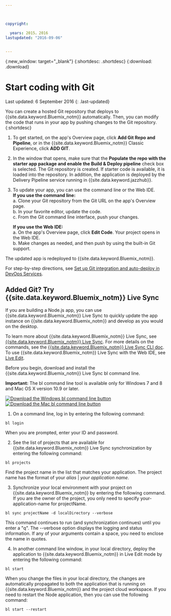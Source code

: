 ```yaml
---

 

copyright:

  years: 2015，2016
lastupdated: "2016-09-06"
 

---
```


{:new_window: target="_blank"}
{:shortdesc: .shortdesc}
{:download: .download}

# Start coding with Git
Last updated: 6 September 2016
{: .last-updated}  

You can create a hosted Git repository that deploys to {{site.data.keyword.Bluemix_notm}} automatically. Then, you can modify the code that runs in your app by pushing changes to the Git repository. 
{:shortdesc}

1. To get started, on the app's Overview page, click **Add Git Repo and Pipeline**, or in the {{site.data.keyword.Bluemix_notm}} Classic Experience, click **ADD GIT**. 
2. In the window that opens, make sure that the **Populate the repo with the starter app package and enable the Build & Deploy pipeline** check box is selected. The Git repository is created. If starter code is available, it is loaded into the repository. In addition, the application is deployed by the Delivery Pipeline service running in {{site.data.keyword.jazzhub}}.  
3. To update your app, you can use the command line or the Web IDE.  
   **If you use the command line:**  
   a. Clone your Git repository from the Git URL on the app's Overview page.  
   b. In your favorite editor, update the code.  
   c. From the Git command line interface, push your changes.  
	    
   **If you use the Web IDE:**  
   a. On the app's Overview page, click **Edit Code**. Your project opens in the Web IDE.  
   b. Make changes as needed, and then push by using the built-in Git support.  
		
The updated app is redeployed to {{site.data.keyword.Bluemix_notm}}.  

For step-by-step directions, see [Set up Git integration and auto-deploy in DevOps Services](https://hub.jazz.net/tutorials/jazzeditor/#git_integration_and_autodeployment).  

## Added Git? Try {{site.data.keyword.Bluemix_notm}} Live Sync  

If you are building a Node.js app, you can use {{site.data.keyword.Bluemix_notm}} Live Sync to quickly update the app instance on {{site.data.keyword.Bluemix_notm}} and develop as you would on the desktop.  

To learn more about {{site.data.keyword.Bluemix_notm}} Live Sync, see [{{site.data.keyword.Bluemix_notm}} Live Sync](../develop/bluemixlive.html). For more details on the commands, see the [{{site.data.keyword.Bluemix_notm}} Live Sync CLI doc](../cli/reference/bl/index.html). To use {{site.data.keyword.Bluemix_notm}} Live Sync with the Web IDE, see [Live Edit](../develop/bluemixlive.html).  

Before you begin, download and install the {{site.data.keyword.Bluemix_notm}} Live Sync bl command line. 

**Important:** The bl command line tool is available only for Windows 7 and 8 and Mac OS X version 10.9 or later.

<p>
<a class="xref" href="http://livesyncdownload.ng.bluemix.net/downloads/blive_setup.msi" target="_blank" title="(Opens in a new tab or window)"><img class="image" src="images/bl_gs_icons_windows_b.svg" alt="Download the Windows bl command line button" /> </a> 
<a class="xref" href="http://livesyncdownload.ng.bluemix.net/downloads/BluemixLive.pkg" target="_blank" title="(Opens in a new tab or window)"><img class="image" src="images/bl_gs_icons_mac-osx_b.svg" alt="Download the Mac bl command line button" /> </a>
</p>

1. On a command line, log in by entering the following command:
```
bl login
```
When you are prompted, enter your ID and password.

2. See the list of projects that are available for {{site.data.keyword.Bluemix_notm}} Live Sync synchronization by entering the following command: 
```
bl projects
```
Find the project name in the list that matches your application. The project name has the format of your *alias* | *your application name*. 

3. Synchronize your local environment with your project on {{site.data.keyword.Bluemix_notm}} by entering the following command. If you are the owner of the project, you only need to specify your-application-name for projectName. 
<!--- this command needs italicized parameters projectName localDirectory and yellow on 'local' -->
```
bl sync projectName -d localDirectory --verbose
```
This command continues to run (and synchronization continues) until you enter a "q". The --verbose option displays the logging and status information. If any of your arguments contain a space, you need to enclose the name in quotes. 

4. In another command line window, in your local directory, deploy the application to {{site.data.keyword.Bluemix_notm}} in Live Edit mode by entering the following command:
```
bl start
```  

When you change the files in your local directory, the changes are automatically propagated to both the application that is running on {{site.data.keyword.Bluemix_notm}} and the project cloud workspace. If you need to restart the Node application, then you can use the following command:
```
bl start --restart 
```
